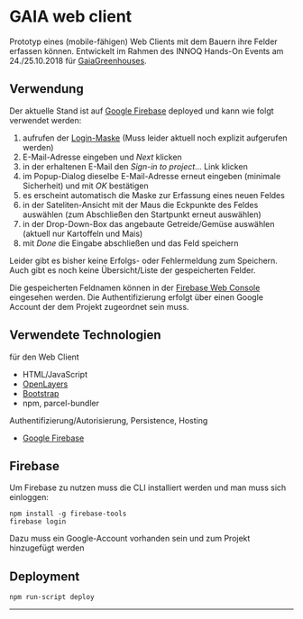 # GAIA web client

Prototyp eines (mobile-fähigen) Web Clients mit dem Bauern ihre Felder erfassen können. Entwickelt im Rahmen des INNOQ Hands-On Events am 24./25.10.2018 für [GaiaGreenhouses](https://www.facebook.com/GaiaGreenhouses/).

## Verwendung

Der aktuelle Stand ist auf [Google Firebase] deployed und kann wie folgt verwendet werden:

1. aufrufen der [Login-Maske](https://gaia-ce696.web.app/login.html) (Muss leider aktuell noch explizit aufgerufen werden)
2. E-Mail-Adresse eingeben und *Next* klicken
3. in der erhaltenen E-Mail den *Sign-in to project...* Link klicken
4. im Popup-Dialog dieselbe E-Mail-Adresse erneut eingeben (minimale Sicherheit) und mit *OK* bestätigen 
5. es erscheint automatisch die Maske zur Erfassung eines neuen Feldes
6. in der Sateliten-Ansicht mit der Maus die Eckpunkte des Feldes auswählen (zum Abschließen den Startpunkt erneut auswählen)
7. in der Drop-Down-Box das angebaute Getreide/Gemüse auswählen (aktuell nur Kartoffeln und Mais)
8. mit *Done* die Eingabe abschließen und das Feld speichern

Leider gibt es bisher keine Erfolgs- oder Fehlermeldung zum Speichern. Auch gibt es noch keine Übersicht/Liste der gespeicherten Felder.

Die gespeicherten Feldnamen können in der [Firebase Web Console](https://console.firebase.google.com/project/gaia-ce696/database/gaia-ce696/data) eingesehen werden. Die Authentifizierung erfolgt über einen Google Account der dem Projekt zugeordnet sein muss.


## Verwendete Technologien

für den Web Client

* HTML/JavaScript
* [OpenLayers](https://openlayers.org/)
* [Bootstrap](https://getbootstrap.com/)
* npm, parcel-bundler

Authentifizierung/Autorisierung, Persistence, Hosting

* [Google Firebase]


## Firebase

Um Firebase zu nutzen muss die CLI installiert werden und man muss sich einloggen:

    npm install -g firebase-tools
    firebase login

Dazu muss ein Google-Account vorhanden sein und zum Projekt hinzugefügt werden

## Deployment

    npm run-script deploy

---
[Google Firebase]: https://firebase.google.com/